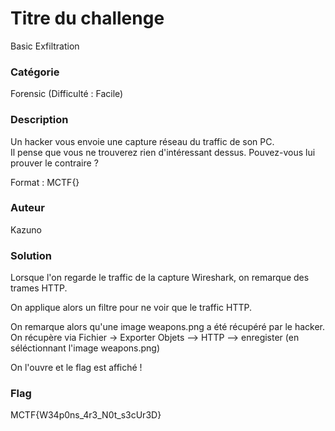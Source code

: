 # Titre du challenge

Basic Exfiltration

### Catégorie

Forensic (Difficulté : Facile)

### Description

Un hacker vous envoie une capture réseau du traffic de son PC.<br/>
Il pense que vous ne trouverez rien d'intéressant dessus. Pouvez-vous lui prouver le contraire ?

Format : MCTF{}

### Auteur 

Kazuno

### Solution

Lorsque l'on regarde le traffic de la capture Wireshark, on remarque des trames HTTP.

On applique alors un filtre pour ne voir que le traffic HTTP.

On remarque alors qu'une image weapons.png a été récupéré par le hacker.
On récupère via Fichier -> Exporter Objets --> HTTP --> enregister (en séléctionnant l'image weapons.png)

On l'ouvre et le flag est affiché !

### Flag
 
MCTF{W34p0ns_4r3_N0t_s3cUr3D}
